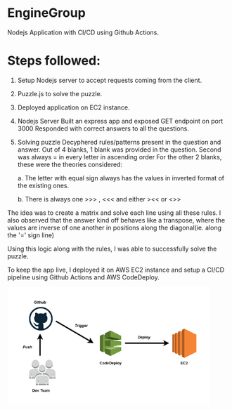 # EngineGroup
Nodejs Application with CI/CD using Github Actions.

# Steps followed:
1. Setup Nodejs server to accept requests coming from the client.
2. Puzzle.js to solve the puzzle.
3. Deployed application on EC2 instance.


1. Nodejs Server
    Built an express app and exposed GET endpoint on port 3000
    Responded with correct answers to all the questions.

2. Solving puzzle
    Decyphered rules/patterns present in the question and answer.
    Out of 4 blanks, 1 blank was provided in the question.
    Second was always = in every letter in ascending order
    For the other 2 blanks, these were the theories considered:

    a. The letter with equal sign always has the values in inverted format of the existing ones.

    b. There is always one >>> , <<< and either ><< or <>>

The idea was to create a matrix and solve each line using all these rules. 
I also observed that the answer kind off behaves like a transpose, where the values are inverse of one another in positions along the diagonal(ie. along the '=' sign line)

Using this logic along with the rules, I was able to successfully solve the puzzle.

To keep the app live, I deployed it on AWS EC2 instance and setup a CI/CD pipeline using Github Actions and AWS CodeDeploy.

![Screenshot](assests/action-deploy.png)



    